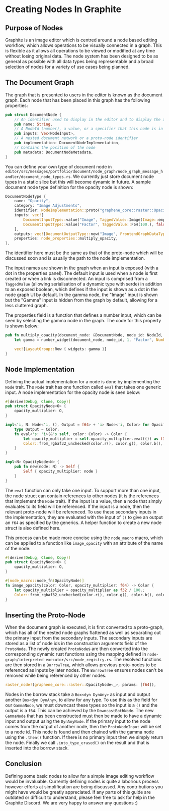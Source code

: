 # Creating Nodes In Graphite

## Purpose of Nodes

Graphite is an image editor which is centred around a node based editing workflow, which allows operations to be visually connected in a graph. This is flexible as it allows all operations to be viewed or modified at any time without losing original data. The node system has been designed to be as general as possible with all data types being representable and a broad selection of nodes for a variety of use cases being planned.

## The Document Graph

The graph that is presented to users in the editor is known as the document graph. Each node that has been placed in this graph has the following properties:

```rs
pub struct DocumentNode {
	// An identifier used to display in the editor and to display the appropriate properties.
	pub name: String,
	// A NodeId (number), a value, or a specifier that this node is in a nested network and receives input from the outer network
	pub inputs: Vec<NodeInput>,
	// A nested document network or a proto-node identifier
	pub implementation: DocumentNodeImplementation,
	// Contains the position of the node
	pub metadata: DocumentNodeMetadata,
}
```

You can define your own type of document node in `editor/src/messages/portfolio/document/node_graph/node_graph_message_handler/document_node_types.rs`. We currently just store document node types in a static slice but this will become dynamic in future. A sample document node type definition for the opacity node is shown:

```rs
DocumentNodeType {
	name: "Opacity",
	category: "Image Adjustments",
	identifier: NodeImplementation::proto("graphene_core::raster::OpacityNode<_>"),
	inputs: vec![
		DocumentInputType::value("Image", TaggedValue::Image(Image::empty()), true),
		DocumentInputType::value("Factor", TaggedValue::F64(100.), false),
	],
	outputs: vec![DocumentOutputType::new("Image", FrontendGraphDataType::Raster)],
	properties: node_properties::multiply_opacity,
},
```

The identifier here must be the same as that of the proto-node which will be discussed soon and is usually the path to the node implementation.

The input names are shown in the graph when an input is exposed (with a dot in the properties panel). The default input is used when a node is first created or when a link is disconnected. An input is comprised from a `TaggedValue` (allowing serialisation of a dynamic type with serde) in addition to an exposed boolean, which defines if the input is shown as a dot in the node graph UI by default. In the gamma node, the "Image" input is shown but the "Gamma" input is hidden from the graph by default, allowing for a less cluttered graph.

The properties field is a function that defines a number input, which can be seen by selecting the gamma node in the graph. The code for this property is shown below:

```rs
pub fn multiply_opacity(document_node: &DocumentNode, node_id: NodeId, _context: &mut NodePropertiesContext) -> Vec<LayoutGroup> {
	let gamma = number_widget(document_node, node_id, 1, "Factor", NumberInput::default().min(0.).max(100.).unit("%"), true);

	vec![LayoutGroup::Row { widgets: gamma }]
}
```

## Node Implementation

Defining the actual implementation for a node is done by implementing the `Node` trait. The `Node` trait has one function called `eval` that takes one generic input. A node implementation for the opacity node is seen below:

```rs
#[derive(Debug, Clone, Copy)]
pub struct OpacityNode<O> {
	opacity_multiplier: O,
}

impl<'i, N: Node<'i, (), Output = f64> + 'i> Node<'i, Color> for OpacityNode<N> {
	type Output = Color;
	fn eval<'s: 'i>(&'s self, color: Color) -> Color {
		let opacity_multiplier = self.opacity_multiplier.eval(()) as f32 / 100.;
		Color::from_rgbaf32_unchecked(color.r(), color.g(), color.b(), color.a() * opacity_multiplier)
	}
}

impl<N> OpacityNode<N> {
	pub fn new(node: N) -> Self {
		Self { opacity_multiplier: node }
	}
}
```

The `eval` function can only take one input. To support more than one input, the node struct can contain references to other nodes (it is the references that implement the `Node` trait). If the input is a value, then a node that simply evaluates to its field will be referenced. If the input is a node, then the relevant proto-node will be referenced. To use these secondary inputs in the implementation, they are evaluated with the input of `()` to give an output an `f64` as specified by the generics. A helper function to create a new node struct is also defined here.

This process can be made more concise using the `node_macro` macro, which can be applied to a function like `image_opacity` with an attribute of the name of the node:

```rs
#[derive(Debug, Clone, Copy)]
pub struct OpacityNode<O> {
	opacity_multiplier: O,
}

#[node_macro::node_fn(OpacityNode)]
fn image_opacity(color: Color, opacity_multiplier: f64) -> Color {
	let opacity_multiplier = opacity_multiplier as f32 / 100.;
	Color::from_rgbaf32_unchecked(color.r(), color.g(), color.b(), color.a() * opacity_multiplier)
}
```

## Inserting the Proto-Node

When the document graph is executed, it is first converted to a proto-graph, which has all of the nested node graphs flattened as well as separating out the primary input from the secondary inputs. The secondary inputs are stored as a list of node ids in the construction arguments field of the `ProtoNode`. The newly created `ProtoNode`s are then converted into the corresponding dynamic rust functions using the mapping defined in `node-graph/interpreted-executor/src/node_registry.rs`. The resolved functions are then stored in a `BorrowTree`, which allows previous proto-nodes to be referenced as inputs by later nodes. The `BorrowTree` ensures nodes can't be removed while being referenced by other nodes.

```rs
raster_node!(graphene_core::raster::OpacityNode<_>, params: [f64]),
```

Nodes in the borrow stack take a `Box<dyn DynAny>` as input and output another `Box<dyn DynAny>`, to allow for any type. To use this as the field for our `GammaNode`, we must downcast these types so the input is a `()` and the output is a `f64`. This can be achieved by the `DowncastBothNode`.
The new `GammaNode` that has been constructed must then be made to have a dynamic input and output using the `DynAnyNode`.
If the primary input to the node comes from the output of another node, then the `ProtoNodeInput` will be set to a node id. This node is found and then chained with the gamma node using the `.then()` function. If there is no primary input then we simply return the node.
Finally we call `.into_type_erased()` on the result and that is inserted into the borrow stack.

## Conclusion

Defining some basic nodes to allow for a simple image editing workflow would be invaluable. Currently defining nodes is quite a laborious process however efforts at simplification are being discussed. Any contributions you might have would be greatly appreciated. If any parts of this guide are outdated or difficult to understand, please feel free to ask for help in the Graphite Discord. We are very happy to answer any questions :)
